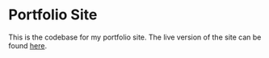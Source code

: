 # Portfolio Site

This is the codebase for my portfolio site. The live version of the site can be found [here](https://dave-judge-portfolio.netlify.app/).
